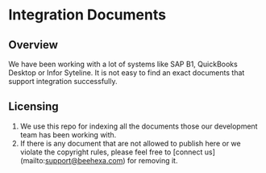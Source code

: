 # Integration Documents

## Overview

We have been working with a lot of systems like SAP B1, QuickBooks Desktop or Infor Syteline.
It is not easy to find an exact documents that support integration successfully.

## Licensing

1. We use this repo for indexing all the documents those our development team has been working with.
2. If there is any document that are not allowed to publish here or we violate the copyright rules, please feel free
to [connect us] (mailto:support@beehexa.com) for removing it.
